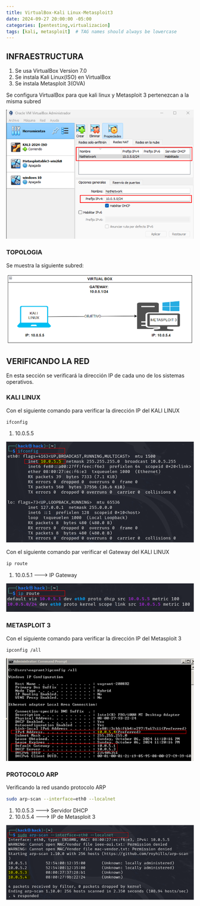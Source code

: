 ```yaml
---
title: VirtualBox-Kali Linux-Metasploit3
date: 2024-09-27 20:00:00 -05:00
categories: [pentesting,virtualizacion]
tags: [kali, metasploit]  # TAG names should always be lowercase
---
```


## INFRAESTRUCTURA

1. Se usa VirtualBox Version 7.0
2. Se instala Kali Linux(ISO) en VirtualBox
3. Se instala Metasploit 3(OVA)


Se configura VirtualBox para que kali linux y  Metasploit 3 pertenezcan a la misma subred

![alt text](/assets/images/virtualbox.png)

### TOPOLOGIA

Se muestra la siguiente subred:

![alt text](/assets/images/topologia.png)


## VERIFICANDO LA RED

En esta sección se verificará la dirección IP de cada uno de los sistemas operativos.

### KALI LINUX
Con el siguiente comando para verificar la dirección IP del KALI  LINUX

```bash
ifconfig
```
1. 10.0.5.5

![alt text](/assets/images/ipkali.png)


Con el siguiente comando par verificar el Gateway del KALI LINUX

```bash
ip route
```
1. 10.0.5.1 ---> IP Gateway

![alt text](/assets/images/gw.png)

### METASPLOIT 3

Con el siguiente comando para verificar la dirección IP del Metasploit 3

```bash
ipconfig /all
```

![alt text](/assets/images/ipmetasploit.png)

### PROTOCOLO ARP

Verificando la red usando protocolo ARP

```bash
sudo arp-scan --interface=eth0 --localnet
```
1. 10.0.5.3 ---> Servidor DHCP
2. 10.0.5.4 ---> IP de Metasploit 3

![alt text](/assets/images/arp.png)
